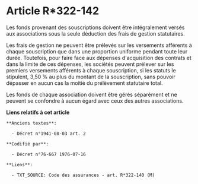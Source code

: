 # Article R*322-142

Les fonds provenant des souscriptions doivent être intégralement versés aux associations sous la seule déduction des frais de
gestion statutaires.

Les frais de gestion ne peuvent être prélevés sur les versements afférents à chaque souscription que dans une proportion
uniforme pendant toute leur durée. Toutefois, pour faire face aux dépenses d'acquisition des contrats et dans la limite de
ces dépenses, les sociétés peuvent prélever sur les premiers versements afférents à chaque souscription, si les statuts le
stipulent, 3,50 % au plus du montant de la souscription, sans pouvoir dépasser en aucun cas la moitié du prélèvement
statutaire total.

Les fonds de chaque association doivent être gérés séparément et ne peuvent se confondre à aucun égard avec ceux des autres
associations.

**Liens relatifs à cet article**

	**Anciens textes**:

	  - Décret n°1941-08-03 art. 2

	**Codifié par**:

	  - Décret n°76-667 1976-07-16

	**Liens**:

	  - TXT_SOURCE: Code des assurances - art. R*322-140 (M)
